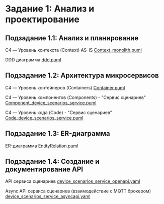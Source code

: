 # Задание 1: Анализ и проектирование

## Подзадание 1.1: Анализ и планирование
C4 — Уровень контекста (Context) AS-IS
[Context_monolith.puml](diagrams/context/Context_monolith.puml)

DDD диаграмма
[ddd.puml](diagrams/ddd/ddd.puml)

## Подзадание 1.2: Архитектура микросервисов

C4 — Уровень контейнеров (Containers)
[Container.puml](diagrams/container/Container.puml)

C4 — Уровень компонентов (Components) - "Сервис сценариев"
[Component_device_scenarios_service.puml](diagrams/component/Component_device_scenarios_service.puml)

C4 — Уровень кода (Code) - "Сервис сценариев"
[Code_device_scenarios_service.puml](diagrams/code/Code_device_scenarios_service.puml)


## Подзадание 1.3: ER-диаграмма
ER-диаграмма
[EntityRelation.puml](diagrams/er/EntityRelation.puml)

## Подзадание 1.4: Создание и документирование API
API сервиса сценариев
[device_scenarios_service_openapi.yaml](device_scenarios_service_openapi.yaml)

Async API сервиса сценариев (взаимодействие с MQTT брокером)
[device_scenarios_service_asyncapi.yaml](device_scenarios_service_asyncapi.yaml)